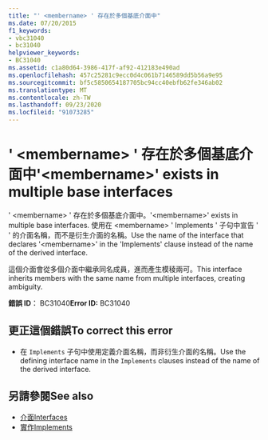 ```yaml
---
title: "' <membername> ' 存在於多個基底介面中"
ms.date: 07/20/2015
f1_keywords:
- vbc31040
- bc31040
helpviewer_keywords:
- BC31040
ms.assetid: c1a80d64-3986-417f-af92-412183e490ad
ms.openlocfilehash: 457c25281c9ecc0d4c061b7146589dd5b56a9e95
ms.sourcegitcommit: bf5c5850654187705bc94cc40ebfb62fe346ab02
ms.translationtype: MT
ms.contentlocale: zh-TW
ms.lasthandoff: 09/23/2020
ms.locfileid: "91073285"
---
```

# <a name="membername-exists-in-multiple-base-interfaces"></a><span data-ttu-id="45842-102">' \<membername> ' 存在於多個基底介面中</span><span class="sxs-lookup"><span data-stu-id="45842-102">'\<membername>' exists in multiple base interfaces</span></span>

<span data-ttu-id="45842-103">' \<membername> ' 存在於多個基底介面中。</span><span class="sxs-lookup"><span data-stu-id="45842-103">'\<membername>' exists in multiple base interfaces.</span></span> <span data-ttu-id="45842-104">使用在 \<membername> ' Implements ' 子句中宣告 ' ' 的介面名稱，而不是衍生介面的名稱。</span><span class="sxs-lookup"><span data-stu-id="45842-104">Use the name of the interface that declares '\<membername>' in the 'Implements' clause instead of the name of the derived interface.</span></span>  
  
 <span data-ttu-id="45842-105">這個介面會從多個介面中繼承同名成員，進而產生模稜兩可。</span><span class="sxs-lookup"><span data-stu-id="45842-105">This interface inherits members with the same name from multiple interfaces, creating ambiguity.</span></span>  
  
 <span data-ttu-id="45842-106">**錯誤 ID︰** BC31040</span><span class="sxs-lookup"><span data-stu-id="45842-106">**Error ID:** BC31040</span></span>  
  
## <a name="to-correct-this-error"></a><span data-ttu-id="45842-107">更正這個錯誤</span><span class="sxs-lookup"><span data-stu-id="45842-107">To correct this error</span></span>  
  
- <span data-ttu-id="45842-108">在 `Implements` 子句中使用定義介面名稱，而非衍生介面的名稱。</span><span class="sxs-lookup"><span data-stu-id="45842-108">Use the defining interface name in the `Implements` clauses instead of the name of the derived interface.</span></span>  
  
## <a name="see-also"></a><span data-ttu-id="45842-109">另請參閱</span><span class="sxs-lookup"><span data-stu-id="45842-109">See also</span></span>

- [<span data-ttu-id="45842-110">介面</span><span class="sxs-lookup"><span data-stu-id="45842-110">Interfaces</span></span>](../programming-guide/language-features/interfaces/index.md)
- [<span data-ttu-id="45842-111">實作</span><span class="sxs-lookup"><span data-stu-id="45842-111">Implements</span></span>](../language-reference/statements/implements-clause.md)
